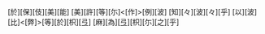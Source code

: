 [於][保][伎][美][能] [美][許][等][尓]<[作]>[例][波] [知][々][波][々][乎] [以][波][比]<[弊]>[等][於][枳][弖] [麻][為][弖][枳][尓][之][乎]
